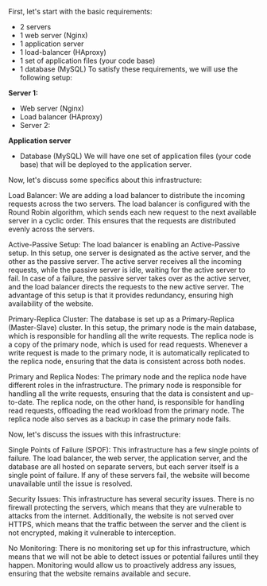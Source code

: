 First, let's start with the basic requirements:

- 2 servers
- 1 web server (Nginx)
- 1 application server
- 1 load-balancer (HAproxy)
- 1 set of application files (your code base)
- 1 database (MySQL)
To satisfy these requirements, we will use the following setup:

**Server 1:**

- Web server (Nginx)
- Load balancer (HAproxy)
- Server 2:

**Application server**
- Database (MySQL)
We will have one set of application files (your code base) that will be deployed to the application server.

Now, let's discuss some specifics about this infrastructure:

Load Balancer: We are adding a load balancer to distribute the incoming requests across the two servers. The load balancer is configured with the Round Robin algorithm, which sends each new request to the next available server in a cyclic order. This ensures that the requests are distributed evenly across the servers.

Active-Passive Setup: The load balancer is enabling an Active-Passive setup. In this setup, one server is designated as the active server, and the other as the passive server. The active server receives all the incoming requests, while the passive server is idle, waiting for the active server to fail. In case of a failure, the passive server takes over as the active server, and the load balancer directs the requests to the new active server. The advantage of this setup is that it provides redundancy, ensuring high availability of the website.

Primary-Replica Cluster: The database is set up as a Primary-Replica (Master-Slave) cluster. In this setup, the primary node is the main database, which is responsible for handling all the write requests. The replica node is a copy of the primary node, which is used for read requests. Whenever a write request is made to the primary node, it is automatically replicated to the replica node, ensuring that the data is consistent across both nodes.

Primary and Replica Nodes: The primary node and the replica node have different roles in the infrastructure. The primary node is responsible for handling all the write requests, ensuring that the data is consistent and up-to-date. The replica node, on the other hand, is responsible for handling read requests, offloading the read workload from the primary node. The replica node also serves as a backup in case the primary node fails.

Now, let's discuss the issues with this infrastructure:

Single Points of Failure (SPOF): This infrastructure has a few single points of failure. The load balancer, the web server, the application server, and the database are all hosted on separate servers, but each server itself is a single point of failure. If any of these servers fail, the website will become unavailable until the issue is resolved.

Security Issues: This infrastructure has several security issues. There is no firewall protecting the servers, which means that they are vulnerable to attacks from the internet. Additionally, the website is not served over HTTPS, which means that the traffic between the server and the client is not encrypted, making it vulnerable to interception.

No Monitoring: There is no monitoring set up for this infrastructure, which means that we will not be able to detect issues or potential failures until they happen. Monitoring would allow us to proactively address any issues, ensuring that the website remains available and secure.
